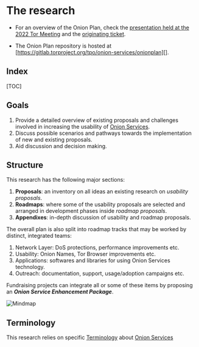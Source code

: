 # The research

* For an overview of the Onion Plan, check the [presentation held at the 2022 Tor
  Meeting][] and the [originating ticket][].

* The Onion Plan repository is hosted at [https://gitlab.torproject.org/tpo/onion-services/onionplan][].

[presentation held at the 2022 Tor Meeting]: https://gitlab.torproject.org/tpo/team/-/wikis/202209MeetingOnionPlan
[originating ticket]: https://gitlab.torproject.org/tpo/onion-services/onion-support/-/issues/135
[https://gitlab.torproject.org/tpo/onion-services/onionplan]: https://gitlab.torproject.org/tpo/onion-services/onionplan

## Index

[TOC]

## Goals

1. Provide a detailed overview of existing proposals and challenges involved in
   increasing the usability of [Onion Services][].
2. Discuss possible scenarios and pathways towards the implementation of
   new and existing proposals.
3. Aid discussion and decision making.

[Onion Services]: https://community.torproject.org/onion-services/

## Structure

This research has the following major sections:

1. **Proposals**: an inventory on all ideas an existing research on _usability
   proposals_.
2. **Roadmaps**: where some of the usability proposals are selected and arranged in
   development phases inside _roadmap proposals_.
3. **Appendixes**: in-depth discussion of usability and roadmap proposals.

The overall plan is also split into roadmap tracks that may be worked by
distinct, integrated teams:

1. Network Layer: DoS protections, performance improvements etc.
2. Usability: Onion Names, Tor Browser improvements etc.
3. Applications: softwares and libraries for using Onion Services technology.
4. Outreach: documentation, support, usage/adoption campaigns etc.

Fundraising projects can integrate all or some of these items by proposing an
***Onion Service Enhancement Package***.

<!-- Not supported yet by Onion MkDocs -->
<!--
```mermaid
mindmap
  root((The Onion Plan))
    Network Layer
      Health
        DoS Defenses
        Performance
        Metrics
      Arti
    Usability
      Certificates
      Service Discovery
        Address Translation
        Onion Names
    Applications
      Development
        Libraries
        Documentation
      Operation
        Onionbalance
        Onionprobe
        Oniongroove
      Use
        Messaging
        File sharing
        Etc
    Outreach
      Campaigns
      Support
```
-->

![Mindmap](assets/mindmap.png)

## Terminology

This research relies on specific [Terminology][] about [Onion Services][]

[Terminology]: https://gitlab.torproject.org/tpo/onion-services/onion-support/-/wikis/Documentation/Terminology
